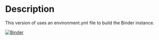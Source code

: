 # Description
This version of uses an environment.yml file to build the Binder instance. 

[![Binder](https://mybinder.org/badge.svg)](https://mybinder.org/v2/gh/jlinGG/yellowbrick/develop?filepath=examples%2FjlinGG%2Finteractbinder_env)
